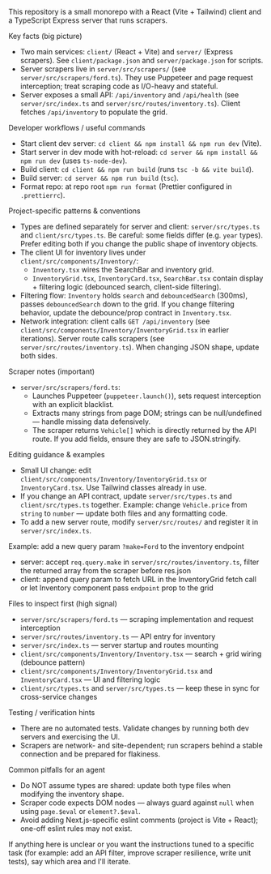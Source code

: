 This repository is a small monorepo with a React (Vite + Tailwind) client and a TypeScript Express server that runs scrapers.

Key facts (big picture)
- Two main services: `client/` (React + Vite) and `server/` (Express scrapers). See `client/package.json` and `server/package.json` for scripts.
- Server scrapers live in `server/src/scrapers/` (see `server/src/scrapers/ford.ts`). They use Puppeteer and page request interception; treat scraping code as I/O-heavy and stateful.
- Server exposes a small API: `/api/inventory` and `/api/health` (see `server/src/index.ts` and `server/src/routes/inventory.ts`). Client fetches `/api/inventory` to populate the grid.

Developer workflows / useful commands
- Start client dev server: `cd client && npm install && npm run dev` (Vite).
- Start server in dev mode with hot-reload: `cd server && npm install && npm run dev` (uses `ts-node-dev`).
- Build client: `cd client && npm run build` (runs `tsc -b && vite build`).
- Build server: `cd server && npm run build` (`tsc`).
- Format repo: at repo root `npm run format` (Prettier configured in `.prettierrc`).

Project-specific patterns & conventions
- Types are defined separately for server and client: `server/src/types.ts` and `client/src/types.ts`. Be careful: some fields differ (e.g. `year` types). Prefer editing both if you change the public shape of inventory objects.
- The client UI for inventory lives under `client/src/components/Inventory/`:
  - `Inventory.tsx` wires the SearchBar and inventory grid.
  - `InventoryGrid.tsx`, `InventoryCard.tsx`, `SearchBar.tsx` contain display + filtering logic (debounced search, client-side filtering).
- Filtering flow: `Inventory` holds `search` and `debouncedSearch` (300ms), passes `debouncedSearch` down to the grid. If you change filtering behavior, update the debounce/prop contract in `Inventory.tsx`.
- Network integration: client calls `GET /api/inventory` (see `client/src/components/Inventory/InventoryGrid.tsx` in earlier iterations). Server route calls scrapers (see `server/src/routes/inventory.ts`). When changing JSON shape, update both sides.

Scraper notes (important)
- `server/src/scrapers/ford.ts`:
  - Launches Puppeteer (`puppeteer.launch()`), sets request interception with an explicit blacklist.
  - Extracts many strings from page DOM; strings can be null/undefined — handle missing data defensively.
  - The scraper returns `Vehicle[]` which is directly returned by the API route. If you add fields, ensure they are safe to JSON.stringify.

Editing guidance & examples
- Small UI change: edit `client/src/components/Inventory/InventoryGrid.tsx` or `InventoryCard.tsx`. Use Tailwind classes already in use.
- If you change an API contract, update `server/src/types.ts` and `client/src/types.ts` together. Example: change `Vehicle.price` from `string` to `number` — update both files and any formatting code.
- To add a new server route, modify `server/src/routes/` and register it in `server/src/index.ts`.

Example: add a new query param `?make=Ford` to the inventory endpoint
- server: accept `req.query.make` in `server/src/routes/inventory.ts`, filter the returned array from the scraper before res.json
- client: append query param to fetch URL in the InventoryGrid fetch call or let Inventory component pass `endpoint` prop to the grid

Files to inspect first (high signal)
- `server/src/scrapers/ford.ts` — scraping implementation and request interception
- `server/src/routes/inventory.ts` — API entry for inventory
- `server/src/index.ts` — server startup and routes mounting
- `client/src/components/Inventory/Inventory.tsx` — search + grid wiring (debounce pattern)
- `client/src/components/Inventory/InventoryGrid.tsx` and `InventoryCard.tsx` — UI and filtering logic
- `client/src/types.ts` and `server/src/types.ts` — keep these in sync for cross-service changes

Testing / verification hints
- There are no automated tests. Validate changes by running both dev servers and exercising the UI.
- Scrapers are network- and site-dependent; run scrapers behind a stable connection and be prepared for flakiness.

Common pitfalls for an agent
- Do NOT assume types are shared: update both type files when modifying the inventory shape.
- Scraper code expects DOM nodes — always guard against `null` when using `page.$eval` or `element?.$eval`.
- Avoid adding Next.js-specific eslint comments (project is Vite + React); one-off eslint rules may not exist.

If anything here is unclear or you want the instructions tuned to a specific task (for example: add an API filter, improve scraper resilience, write unit tests), say which area and I'll iterate.
